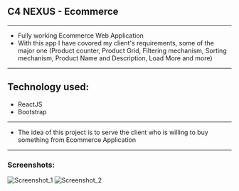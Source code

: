 ## C4 NEXUS - Ecommerce 
___

* Fully working Ecommerce Web Application
* With this app I have covored my client's requirements, some of the major one (Product counter, Product Grid, Filtering mechanism, Sorting mechanism, Product Name and Description, Load More and more)
___

## Technology used:
* ReactJS
* Bootstrap

___
* The idea of this project is to serve the client who is willing to buy something from Ecommerce Application
___
### Screenshots:

![Screenshot_1](https://github.com/dimiturstefanow/Listify/assets/126346506/1aa3a3f5-aa66-43cb-b19c-cca54e106c18)
![Screenshot_2](https://github.com/dimiturstefanow/Listify/assets/126346506/f1291d66-d965-4dd7-9c46-503946d17110)






